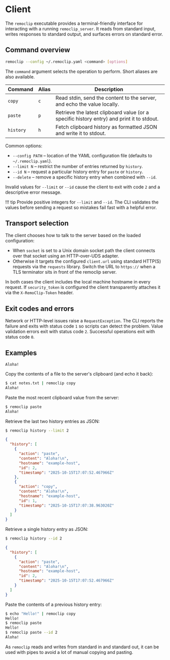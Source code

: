# Client

The `remoclip` executable provides a terminal-friendly interface for interacting
with a running `remoclip_server`. It reads from standard input, writes responses to
standard output, and surfaces errors on standard error.

## Command overview

```bash
remoclip --config ~/.remoclip.yaml <command> [options]
```

The `command` argument selects the operation to perform. Short aliases are also
available.

| Command | Alias | Description |
| ------- | ----- | ----------- |
| `copy` | `c` | Read stdin, send the content to the server, and echo the value locally. |
| `paste` | `p` | Retrieve the latest clipboard value (or a specific history entry) and print it to stdout. |
| `history` | `h` | Fetch clipboard history as formatted JSON and write it to stdout. |

Common options:

- `--config PATH` – location of the YAML configuration file (defaults to
  `~/.remoclip.yaml`).
- `--limit N` – restrict the number of entries returned by `history`.
- `--id N` – request a particular history entry for `paste` or `history`.
- `--delete` – remove a specific history entry when combined with `--id`.

Invalid values for `--limit` or `--id` cause the client to exit with code `2`
and a descriptive error message.

!!! tip
    Provide positive integers for `--limit` and `--id`. The CLI validates the
    values before sending a request so mistakes fail fast with a helpful error.

## Transport selection

The client chooses how to talk to the server based on the loaded
configuration:

- When `socket` is set to a Unix domain socket path the client connects over that
  socket using an HTTP-over-UDS adapter.
- Otherwise it targets the configured `client.url` using standard HTTP(S)
  requests via the `requests` library. Switch the URL to `https://` when a TLS
  terminator sits in front of the remoclip server.

In both cases the client includes the local machine hostname in every request.
If `security_token` is configured the client transparently attaches it via the
`X-RemoClip-Token` header.

## Exit codes and errors

Network or HTTP-level issues raise a `RequestException`. The CLI reports the
failure and exits with status code `1` so scripts can detect the problem. Value
validation errors exit with status code `2`. Successful operations exit with
status code `0`.

## Examples

```text title="notes.txt"
Aloha!
```

Copy the contents of a file to the server's clipboard (and echo it back):

```bash
$ cat notes.txt | remoclip copy
Aloha!
```

Paste the most recent clipboard value from the server:

```bash
$ remoclip paste
Aloha!
```

Retrieve the last two history entries as JSON:

```bash
$ remoclip history --limit 2
```

```json
{
  "history": [
    {
      "action": "paste",
      "content": "Aloha!\n",
      "hostname": "example-host",
      "id": 2,
      "timestamp": "2025-10-15T17:07:52.467966Z"
    },
    {
      "action": "copy",
      "content": "Aloha!\n",
      "hostname": "example-host",
      "id": 1,
      "timestamp": "2025-10-15T17:07:38.963020Z"
    }
  ]
}
```

Retrieve a single history entry as JSON:

```bash
$ remoclip history --id 2
```

```json
{
  "history": [
    {
      "action": "paste",
      "content": "Aloha!\n",
      "hostname": "example-host",
      "id": 2,
      "timestamp": "2025-10-15T17:07:52.467966Z"
    }
  ]
}
```

Paste the contents of a previous history entry:

```bash
$ echo "Hello!" | remoclip copy
Hello!
$ remoclip paste
Hello!
$ remoclip paste --id 2
Aloha!
```

As `remoclip` reads and writes from standard in and standard out, it can be used with pipes to avoid a lot of manual copying and pasting. 

